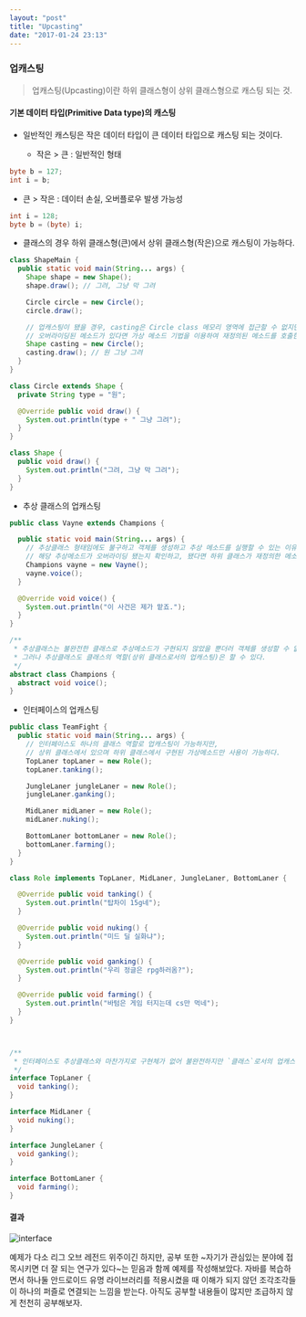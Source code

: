 ```yaml
---
layout: "post"
title: "Upcasting"
date: "2017-01-24 23:13"
---
```


### 업캐스팅
> 업캐스팅(Upcasting)이란 하위 클래스형이 상위 클래스형으로 캐스팅 되는 것.

#### 기본 데이터 타입(Primitive Data type)의 캐스팅

- 일반적인 캐스팅은 작은 데이터 타입이 큰 데이터 타입으로 캐스팅 되는 것이다.

  - 작은 > 큰 : 일반적인 형태
```java
byte b = 127;
int i = b;
```
  - 큰 > 작은 : 데이터 손실, 오버플로우 발생 가능성
```java
int i = 128;
byte b = (byte) i;
```

- 클래스의 경우 하위 클래스형(큰)에서 상위 클래스형(작은)으로 캐스팅이 가능하다.

```java
class ShapeMain {
  public static void main(String... args) {
    Shape shape = new Shape();
    shape.draw(); // 그려, 그냥 막 그려

    Circle circle = new Circle();
    circle.draw();

    // 업캐스팅이 됐을 경우, casting은 Circle class 메모리 영역에 접근할 수 없지만,
    // 오버라이딩된 메소드가 있다면 가상 메소드 기법을 이용하여 재정의된 메소드를 호출한다.
    Shape casting = new Circle();
    casting.draw(); // 원 그냥 그려
  }
}

class Circle extends Shape {
  private String type = "원";

  @Override public void draw() {
    System.out.println(type + " 그냥 그려");
  }
}

class Shape {
  public void draw() {
    System.out.println("그려, 그냥 막 그려");
  }
}
```


- 추상 클래스의 업캐스팅

```java
public class Vayne extends Champions {

  public static void main(String... args) {
    // 추상클래스 형태임에도 불구하고 객체를 생성하고 추상 메소드를 실행할 수 있는 이유는 업캐스팅이 이루어졌기 때문
    // 해당 추상메소드가 오버라이딩 됐는지 확인하고, 됐다면 하위 클래스가 재정의한 메소드를 실행시킨다.
    Champions vayne = new Vayne();
    vayne.voice();
  }

  @Override void voice() {
    System.out.println("이 사건은 제가 맡죠.");
  }
}

/**
 * 추상클래스는 불완전한 클래스로 추상메소드가 구현되지 않았을 뿐더러 객체를 생성할 수 없다.
 * 그러나 추상클래스도 클래스의 역할(상위 클래스로서의 업캐스팅)은 할 수 있다.
 */
abstract class Champions {
  abstract void voice();
}
```


- 인터페이스의 업캐스팅

```java
public class TeamFight {
  public static void main(String... args) {
    // 인터페이스도 하나의 클래스 역할로 업캐스팅이 가능하지만,
    // 상위 클래스에서 있으며 하위 클래스에서 구현된 가상메소드만 사용이 가능하다.
    TopLaner topLaner = new Role();
    topLaner.tanking();

    JungleLaner jungleLaner = new Role();
    jungleLaner.ganking();

    MidLaner midLaner = new Role();
    midLaner.nuking();

    BottomLaner bottomLaner = new Role();
    bottomLaner.farming();
  }
}

class Role implements TopLaner, MidLaner, JungleLaner, BottomLaner {

  @Override public void tanking() {
    System.out.println("탑차이 15g네");
  }

  @Override public void nuking() {
    System.out.println("미드 딜 실화냐");
  }

  @Override public void ganking() {
    System.out.println("우리 정글은 rpg하러옴?");
  }

  @Override public void farming() {
    System.out.println("바텀은 게임 터지는데 cs만 먹네");
  }
}



/**
 * 인터페이스도 추상클래스와 마찬가지로 구현체가 없어 불완전하지만 `클래스`로서의 업캐스팅이 가능하다.
 */
interface TopLaner {
  void tanking();
}

interface MidLaner {
  void nuking();
}

interface JungleLaner {
  void ganking();
}

interface BottomLaner {
  void farming();
}
```

#### 결과
![interface](../../../assets/images/upcasting.png)


예제가 다소 리그 오브 레전드 위주이긴 하지만, 공부 또한 ~자기가 관심있는 분야에 접목시키면 더 잘 되는 연구가 있다~는 믿음과 함께 예제를 작성해보았다. 자바를 복습하면서 하나둘 안드로이드 유명 라이브러리를 적용시켰을 때 이해가 되지 않던 조각조각들이 하나의 퍼즐로 연결되는 느낌을 받는다. 아직도 공부할 내용들이 많지만 조급하지 않게 천천히 공부해보자.
